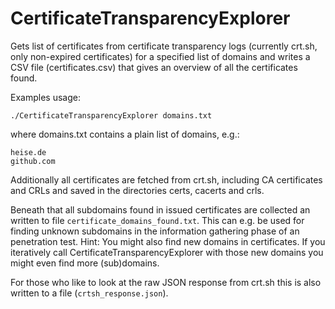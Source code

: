# CertificateTransparencyExplorer
Gets list of certificates from certificate transparency logs (currently crt.sh, only non-expired certificates) for a specified list of domains and writes a CSV file (certificates.csv) that gives an overview of all the certificates found.

Examples usage:

<code>./CertificateTransparencyExplorer domains.txt</code>

where domains.txt contains a plain list of domains, e.g.:

<pre><code>heise.de
github.com</pre></code>


Additionally all certificates are fetched from crt.sh, including CA certificates and CRLs and saved in the directories certs, cacerts and crls.

Beneath that all subdomains found in issued certificates are collected an written to file `certificate_domains_found.txt`. This can e.g. be used for finding unknown subdomains in the information gathering phase of an penetration test. Hint: You might also find new domains in certificates. If you iteratively call CertificateTransparencyExplorer with those new domains you might even find more (sub)domains.

For those who like to look at the raw JSON response from crt.sh this is also written to a file (`crtsh_response.json`).
